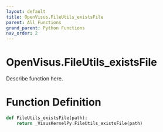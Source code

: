 ```yaml
---
layout: default
title: OpenVisus.FileUtils_existsFile
parent: All Functions
grand_parent: Python Functions
nav_order: 2
---
```


# OpenVisus.FileUtils_existsFile

Describe function here.

# Function Definition

```python
def FileUtils_existsFile(path):
    return _VisusKernelPy.FileUtils_existsFile(path)
```